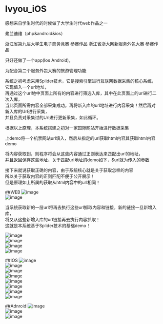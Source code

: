 # lvyou_iOS
感想来自学生时代的时候做了大学生时代web作品之一     

弗兰迪维（php&amp;android&amp;ios）  

浙江省第九届大学生电子商务竞赛 参赛作品  浙江省浙大网新服务外包大赛 参赛作品 

只好还做了一个app(Ios Android)，

为配合第二个服务外包大赛的旅游管理功能


系统之初考虑采用Splider技术，它是搜索引擎进行互联网数据采集的核心系统，它现值入一个url地址，<br/>
再通过这个url地中页面上所有的内容进行筛选入库，其中在此页面上的url进行二次入库，<br/>
当此页面所需内容全部采集成功，再将新入库的url地址进行内容采集！然后再对新入库的Url进行采集，<br/>
并且负责对采集过的Url进行更新采集，如此循环。<br/>

根据以上原理，本系统搭建之初对一家国际网站开始进行数据采集<br/>

上demo将一个机票网站url填入，然后从指定的url获取html内容其获取html内容demo<br/>

将内容获取到，则程序将会从这些内容通过正则表达来匹配出url的地址，<br/>
并且返回保存这些地址，关于匹配url地址的demo如下，$url就为传入的参数<br/>

接下来就说获取正确的内容，由于系统核心就是关于获取怎样的内容<br/>
所以关于获取内容的正则匹配不便于公开展示！<br/>
但是原理如上所属的获取从html内容中的url相同！<br/>

##WEB
![image](https://github.com/fengss/lvyou_iOS/blob/master/img/web_1.jpg?raw=true)<br/>
![image](https://github.com/fengss/lvyou_iOS/blob/master/img/web_2.png?raw=true)<br/>

当系统获取新的一层url将再去执行这些url抓取内容和链接，新的链接一旦新增入库，<br/>
将又从这些新增入库的url链接再去执行内容抓取！<br/>
这就是本系统基于Splider技术的基础demo！<br/>

![image](https://github.com/fengss/lvyou_iOS/blob/master/img/web_3.jpg?raw=true)<br/>
![image](https://github.com/fengss/lvyou_iOS/blob/master/img/web_4.jpg?raw=true)<br/>
![image](https://github.com/fengss/lvyou_iOS/blob/master/img/web_5.jpg?raw=true)<br/>
![image](https://github.com/fengss/lvyou_iOS/blob/master/img/web_6.jpg?raw=true)<br/>

##IOS
![image](https://github.com/fengss/lvyou_iOS/blob/master/img/1.png?raw=true)<br/>
![image](https://github.com/fengss/lvyou_iOS/blob/master/img/2.png?raw=true)<br/>
![image](https://github.com/fengss/lvyou_iOS/blob/master/img/3.png?raw=true)<br/>
![image](https://github.com/fengss/lvyou_iOS/blob/master/img/4.png?raw=true)<br/>
![image](https://github.com/fengss/lvyou_iOS/blob/master/img/5.png?raw=true)<br/>
![image](https://github.com/fengss/lvyou_iOS/blob/master/img/6.png?raw=true)<br/>
![image](https://github.com/fengss/lvyou_iOS/blob/master/img/7.png?raw=true)<br/>
![image](https://github.com/fengss/lvyou_iOS/blob/master/img/8.png?raw=true)<br/>

##Adnroid
![image](https://github.com/fengss/lvyou_iOS/blob/master/img/android_1.jpg?raw=true)<br/>
![image](https://github.com/fengss/lvyou_iOS/blob/master/img/android_2.jpg?raw=true)<br/>
![image](https://github.com/fengss/lvyou_iOS/blob/master/img/android_3.jpg?raw=true)<br/>
